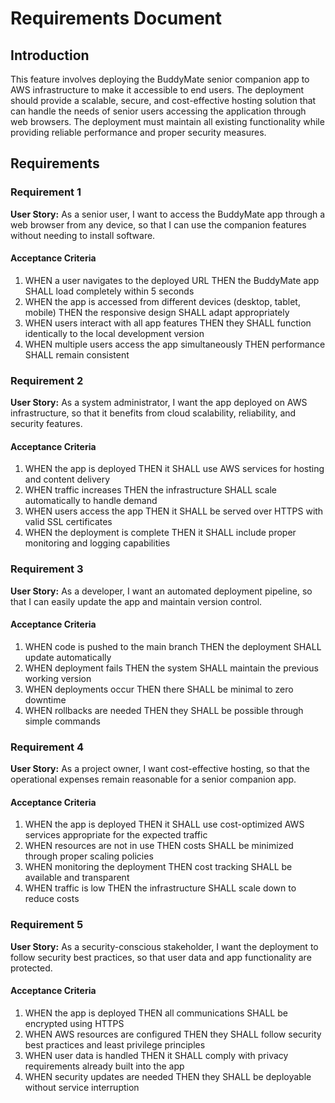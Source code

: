 # Requirements Document

## Introduction

This feature involves deploying the BuddyMate senior companion app to AWS infrastructure to make it accessible to end users. The deployment should provide a scalable, secure, and cost-effective hosting solution that can handle the needs of senior users accessing the application through web browsers. The deployment must maintain all existing functionality while providing reliable performance and proper security measures.

## Requirements

### Requirement 1

**User Story:** As a senior user, I want to access the BuddyMate app through a web browser from any device, so that I can use the companion features without needing to install software.

#### Acceptance Criteria

1. WHEN a user navigates to the deployed URL THEN the BuddyMate app SHALL load completely within 5 seconds
2. WHEN the app is accessed from different devices (desktop, tablet, mobile) THEN the responsive design SHALL adapt appropriately
3. WHEN users interact with all app features THEN they SHALL function identically to the local development version
4. WHEN multiple users access the app simultaneously THEN performance SHALL remain consistent

### Requirement 2

**User Story:** As a system administrator, I want the app deployed on AWS infrastructure, so that it benefits from cloud scalability, reliability, and security features.

#### Acceptance Criteria

1. WHEN the app is deployed THEN it SHALL use AWS services for hosting and content delivery
2. WHEN traffic increases THEN the infrastructure SHALL scale automatically to handle demand
3. WHEN users access the app THEN it SHALL be served over HTTPS with valid SSL certificates
4. WHEN the deployment is complete THEN it SHALL include proper monitoring and logging capabilities

### Requirement 3

**User Story:** As a developer, I want an automated deployment pipeline, so that I can easily update the app and maintain version control.

#### Acceptance Criteria

1. WHEN code is pushed to the main branch THEN the deployment SHALL update automatically
2. WHEN deployment fails THEN the system SHALL maintain the previous working version
3. WHEN deployments occur THEN there SHALL be minimal to zero downtime
4. WHEN rollbacks are needed THEN they SHALL be possible through simple commands

### Requirement 4

**User Story:** As a project owner, I want cost-effective hosting, so that the operational expenses remain reasonable for a senior companion app.

#### Acceptance Criteria

1. WHEN the app is deployed THEN it SHALL use cost-optimized AWS services appropriate for the expected traffic
2. WHEN resources are not in use THEN costs SHALL be minimized through proper scaling policies
3. WHEN monitoring the deployment THEN cost tracking SHALL be available and transparent
4. WHEN traffic is low THEN the infrastructure SHALL scale down to reduce costs

### Requirement 5

**User Story:** As a security-conscious stakeholder, I want the deployment to follow security best practices, so that user data and app functionality are protected.

#### Acceptance Criteria

1. WHEN the app is deployed THEN all communications SHALL be encrypted using HTTPS
2. WHEN AWS resources are configured THEN they SHALL follow security best practices and least privilege principles
3. WHEN user data is handled THEN it SHALL comply with privacy requirements already built into the app
4. WHEN security updates are needed THEN they SHALL be deployable without service interruption